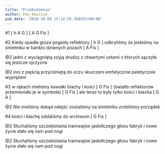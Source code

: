 ```yaml
---
title: 'Przebudzenie'
author: Pan_Kmicic4
pub_date: '2018-10-08 15:12:55.358555+00:00'
---
```


#1
[ h A G ]
[ A G Fis ]

#2
Kiedy opadła groza pogasły reflektory [ h G ]
odkryliśmy że jesteśmy na śmietniku w bardzo dziwnych pozach [ A Fis ]

@2
jedni z wyciągniętą szyją drudzy z otwartymi ustami
 z których sączyła się jeszcze ojczyzna

@2
inni z pięścią przyciśniętą do oczu
skurczeni emfatycznie patetycznie wyprężeni

#3
w rękach mieliśmy kawałki blachy i kości [ G Fis ]
(światło reflektorów przemieniało je w symbole) [ G Fis ]
ale teraz to były tylko kości i blacha [ G A ]

@2
Nie mieliśmy dokąd odejść zostaliśmy na śmietniku
zrobiliśmy porządek

#4
kości i blachę oddaliśmy do archiwum [ G Fis ]

@2
Słuchaliśmy szczebiotania tramwajów jaskółczego głosu fabryk
i nowe życie słało się nam pod nogi

@2
Słuchaliśmy szczebiotania tramwajów jaskółczego głosu fabryk
i nowe życie słało się nam pod nogi
